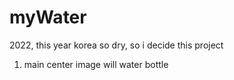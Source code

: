 # myWater
2022, this year korea so dry, so i decide this project

1. main center image will water bottle
